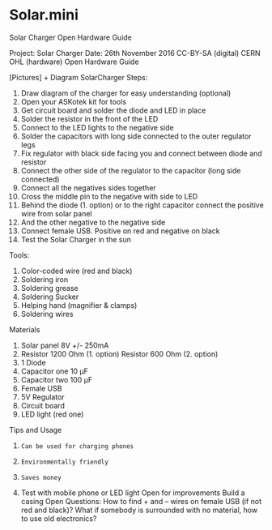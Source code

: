# Solar.mini

Solar Charger
Open Hardware Guide

Project: Solar Charger
Date: 26th November 2016
CC-BY-SA (digital) CERN OHL (hardware)
Open Hardware Guide

[Pictures] + Diagram SolarCharger
Steps:
1. Draw diagram of the charger for easy understanding (optional)
2. Open your ASKotek kit for tools
3. Get circuit board and solder the diode and LED in place
4. Solder the resistor in the front of the LED
5. Connect to the LED lights to the negative side
6. Solder the capacitors with long side connected to the outer regulator legs
7. Fix regulator with black side facing you and connect between diode and resistor
8. Connect the other side of the regulator to the capacitor  (long side connected)
9. Connect all the negatives sides together
10. Cross the middle pin to the negative with side to LED
11. Behind the diode (1. option) or to the right capacitor connect the positive wire from solar panel
12. And the other negative to the negative side
13. Connect female USB. Positive on red and negative on black
14. Test the Solar Charger in the sun
 
Tools:
1. Color-coded wire (red and black)
2. Soldering iron
3. Soldering grease
4. Soldering Sucker
5. Helping hand (magnifier & clamps)
6. Soldering wires

Materials
1. Solar panel 8V +/- 250mA
2. Resistor 1200 Ohm (1. option)
Resistor 600 Ohm (2. option)
3. 1 Diode
4. Capacitor one 10 µF
5. Capacitor two 100 µF
6. Female USB
7. 5V Regulator
8. Circuit board
9. LED light (red one)

Tips and Usage
1.     Can be used for charging phones
2.     Environmentally friendly
3.     Saves money
4.   Test with mobile phone or LED light
Open for improvements
Build a casing
Open Questions:
How to find + and – wires on female USB (if not red and black)?
What if somebody is surrounded with no material, how to use old electronics?
